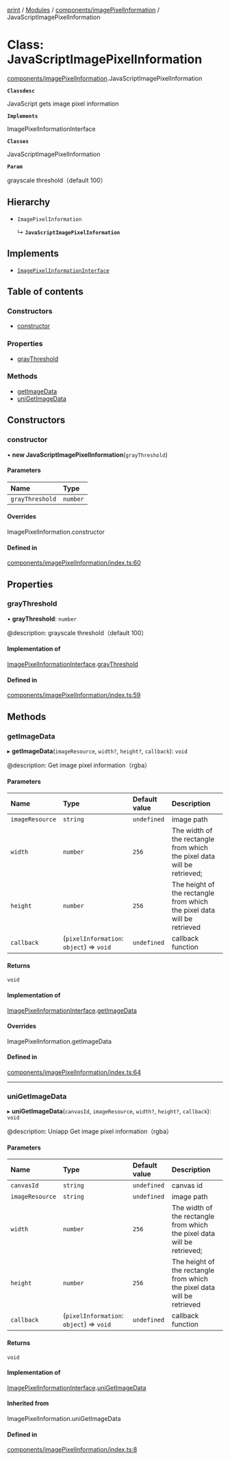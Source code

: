 [print](../README.md) / [Modules](../modules.md) / [components/imagePixelInformation](../modules/components_imagePixelInformation.md) / JavaScriptImagePixelInformation

# Class: JavaScriptImagePixelInformation

[components/imagePixelInformation](../modules/components_imagePixelInformation.md).JavaScriptImagePixelInformation

**`Classdesc`**

JavaScript gets image pixel information

**`Implements`**

ImagePixelInformationInterface

**`Classes`**

JavaScriptImagePixelInformation

**`Param`**

grayscale threshold（default 100）

## Hierarchy

- `ImagePixelInformation`

  ↳ **`JavaScriptImagePixelInformation`**

## Implements

- [`ImagePixelInformationInterface`](../interfaces/interface_ImagePixelInformation.ImagePixelInformationInterface.md)

## Table of contents

### Constructors

- [constructor](components_imagePixelInformation.JavaScriptImagePixelInformation.md#constructor)

### Properties

- [grayThreshold](components_imagePixelInformation.JavaScriptImagePixelInformation.md#graythreshold)

### Methods

- [getImageData](components_imagePixelInformation.JavaScriptImagePixelInformation.md#getimagedata)
- [uniGetImageData](components_imagePixelInformation.JavaScriptImagePixelInformation.md#unigetimagedata)

## Constructors

### constructor

• **new JavaScriptImagePixelInformation**(`grayThreshold`)

#### Parameters

| Name | Type |
| :------ | :------ |
| `grayThreshold` | `number` |

#### Overrides

ImagePixelInformation.constructor

#### Defined in

[components/imagePixelInformation/index.ts:60](https://github.com/17562105692/printease/blob/701da00/src/components/imagePixelInformation/index.ts#L60)

## Properties

### grayThreshold

• **grayThreshold**: `number`

@description: grayscale threshold（default 100）

#### Implementation of

[ImagePixelInformationInterface](../interfaces/interface_ImagePixelInformation.ImagePixelInformationInterface.md).[grayThreshold](../interfaces/interface_ImagePixelInformation.ImagePixelInformationInterface.md#graythreshold)

#### Defined in

[components/imagePixelInformation/index.ts:59](https://github.com/17562105692/printease/blob/701da00/src/components/imagePixelInformation/index.ts#L59)

## Methods

### getImageData

▸ **getImageData**(`imageResource`, `width?`, `height?`, `callback`): `void`

@description: Get image pixel information（rgba）

#### Parameters

| Name | Type | Default value | Description |
| :------ | :------ | :------ | :------ |
| `imageResource` | `string` | `undefined` | image path |
| `width` | `number` | `256` | The width of the rectangle from which the pixel data will be retrieved; |
| `height` | `number` | `256` | The height of the rectangle from which the pixel data will be retrieved |
| `callback` | (`pixelInformation`: `object`) => `void` | `undefined` | callback function |

#### Returns

`void`

#### Implementation of

[ImagePixelInformationInterface](../interfaces/interface_ImagePixelInformation.ImagePixelInformationInterface.md).[getImageData](../interfaces/interface_ImagePixelInformation.ImagePixelInformationInterface.md#getimagedata)

#### Overrides

ImagePixelInformation.getImageData

#### Defined in

[components/imagePixelInformation/index.ts:64](https://github.com/17562105692/printease/blob/701da00/src/components/imagePixelInformation/index.ts#L64)

___

### uniGetImageData

▸ **uniGetImageData**(`canvasId`, `imageResource`, `width?`, `height?`, `callback`): `void`

@description: Uniapp Get image pixel information（rgba）

#### Parameters

| Name | Type | Default value | Description |
| :------ | :------ | :------ | :------ |
| `canvasId` | `string` | `undefined` | canvas id |
| `imageResource` | `string` | `undefined` | image path |
| `width` | `number` | `256` | The width of the rectangle from which the pixel data will be retrieved; |
| `height` | `number` | `256` | The height of the rectangle from which the pixel data will be retrieved |
| `callback` | (`pixelInformation`: `object`) => `void` | `undefined` | callback function |

#### Returns

`void`

#### Implementation of

[ImagePixelInformationInterface](../interfaces/interface_ImagePixelInformation.ImagePixelInformationInterface.md).[uniGetImageData](../interfaces/interface_ImagePixelInformation.ImagePixelInformationInterface.md#unigetimagedata)

#### Inherited from

ImagePixelInformation.uniGetImageData

#### Defined in

[components/imagePixelInformation/index.ts:8](https://github.com/17562105692/printease/blob/701da00/src/components/imagePixelInformation/index.ts#L8)
